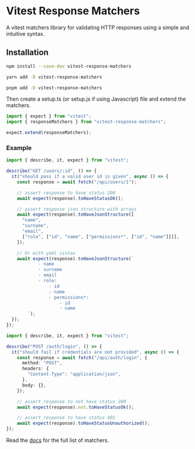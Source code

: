 # Vitest Response Matchers

A vitest matchers library for validating HTTP responses using a simple and intuitive syntax.

## Installation

```bash
npm install --save-dev vitest-response-matchers
```

```bash
yarn add -D vitest-response-matchers
```

```bash
pnpm add -D vitest-response-matchers
```

Then create a setup.ts (or setup.js if using Javascript) file and extend the matchers.

```ts
import { expect } from "vitest";
import { responseMatchers } from "vitest-response-matchers";

expect.extend(responseMatchers);
```

### Example

```ts
import { describe, it, expect } from "vitest";

describe("GET /users/:id", () => {
  it("should pass if a valid user id is given", async () => {
    const response = await fetch("/api/users/1");

    // assert response to have status 200
    await expect(response).toHaveStatusOk();

    // assert response json structure with arrays
    await expect(response).toHaveJsonStructure([
      "name",
      "surname",
      "email",
      ["role", ["id", "name", ["permissions*", ["id", "name"]]]],
    ]);

    // Or with yaml sintax
    await expect(response).toHaveJsonStructure(`
            - name
            - surname
            - email
            - role:
                - id
                - name
                - permissions*:
                    - id
                    - name
        `);
  });
});
```

```ts
import { describe, it, expect } from "vitest";

describe("POST /auth/login", () => {
  it("should fail if credentials are not provided", async () => {
    const response = await fetch("/api/auth/login", {
      method: "POST",
      headers: {
        "Content-Type": "application/json",
      },
      body: {},
    });

    // assert response to not have status 200
    await expect(response).not.toHaveStatusOk();

    // assert response to have status 401
    await expect(response).toHaveStatusUnauthorized();
});
```

Read the [docs](https://fech-dev.github.io/vitest-response-matchers/) for the full list of matchers.

